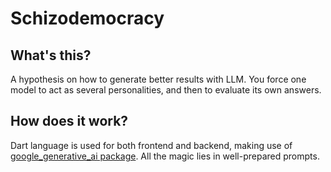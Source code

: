 # Schizodemocracy
## What's this?
A hypothesis on how to generate better results with LLM.
You force one model to act as several personalities, and then to evaluate its own answers.

## How does it work?
Dart language is used for both frontend and backend, making use of [google_generative_ai package](https://pub.dev/packages/google_generative_ai).
All the magic lies in well-prepared prompts.